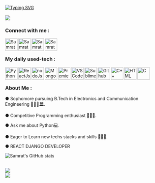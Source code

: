 [![Typing SVG](https://readme-typing-svg.herokuapp.com?font=Georgia&color=%230DDF88&multiline=true&height=75&lines=Hey+there!;Welcome+to+my+profile!;+I'm+Samrat,+A+CP+enthusiast+from+JGEC%2C+India)](https://git.io/typing-svg)
<br><br>
![](https://komarev.com/ghpvc/?username=Samrat-14&color=0DDF88)
<br>
<!-- [![wakatime](https://wakatime.com/badge/user/a3b47685-64e4-451c-9f82-029ff94c4c72.svg)](https://wakatime.com/@a3b47685-64e4-451c-9f82-029ff94c4c72) -->
<h3 align="left">Connect with me :</h3>
<a href="https://www.linkedin.com/in/samrat-sadhu-744874202">
  <img align="left" alt="Samrat Sadhu - LinkedIn" width="40px" src="https://upload.wikimedia.org/wikipedia/commons/thumb/e/e9/Linkedin_icon.svg/256px-Linkedin_icon.svg.png"/>
</a>
<a href="mailto:ss2414@ece.jgec.ac.in">
  <img align="left" alt="Samrat Sadhu - Google Mail" width="40px" src="https://api.iconify.design/logos:google-gmail.svg"/>
</a>
<a href="https://www.facebook.com/samrat.sadhu.50/">
  <img align="left" alt="Samrat Sadhu - Facebook" width="40px" src="https://www.vectorlogo.zone/logos/facebook/facebook-official.svg"/>
</a>
<a href="https://www.instagram.com/s_a_m_r_a_t_007">
  <img align="left" alt="Samrat Sadhu - Instagram" width="40px" src="https://www.vectorlogo.zone/logos/instagram/instagram-icon.svg"/>
</a>


<br><br>

### My daily used-tech :
<a href="https://www.python.org/" target="_blank"><img align="left" alt="Python" width="40px" src="https://cdn.worldvectorlogo.com/logos/python-5.svg"/></a>
<a href="https://reactjs.org/"><img align="left" alt="ReactJs" width="40px" src="https://api.iconify.design/logos:react.svg"/></a>
<a href="https://nodejs.org/en/"><img align="left" alt="nodeJs" width="40px" src="https://www.freepnglogos.com/uploads/javascript-png/javascript-nodejs-logo-27.png"/></a>
<a href="https://www.mongodb.com/"><img align="left" alt="MongoDB" width="40px" src="https://img.icons8.com/color/240/000000/mongodb.png"/></a>
<a href="https://www.adobe.com/in/products/premiere.html?sdid=STLMM87Z&mv=search&ef_id=CjwKCAjwoP6LBhBlEiwAvCcthCGEOHA_wzR_SZfTOc2tAZjHjlXPKiE5q00sJ7qVHr9csIHsXA_8MBoCKI8QAvD_BwE:G:s&s_kwcid=AL!3085!3!473191824156!e!!g!!premiere%20pro!221167988!17525565668&gclid=CjwKCAjwoP6LBhBlEiwAvCcthCGEOHA_wzR_SZfTOc2tAZjHjlXPKiE5q00sJ7qVHr9csIHsXA_8MBoCKI8QAvD_BwE"><img align="left" alt="Premiere" width="40px" src="https://img.icons8.com/color/48/000000/adobe-premiere-pro--v2.png"/></a>
<a href="https://code.visualstudio.com/"><img align="left" alt="VSCode" width="40px" src="https://www.vectorlogo.zone/logos/visualstudio_code/visualstudio_code-icon.svg"/></a>
<a href="https://www.sublimetext.com/"><img align="left" alt="Sublime" width="40px" src="https://api.iconify.design/logos:sublimetext-icon.svg"/></a>
<a href="https://github.com/"><img align="left" alt="Github" width="40px" src="https://api.iconify.design/logos:github-octocat.svg"/></a>
<a href="https://isocpp.org/"><img align="left" alt="C++" width="40px" src="https://seeklogo.com/images/C/c-logo-43CE78FF9C-seeklogo.com.png"/><a>
<a href="https://www.w3schools.com/html/"><img align="left" alt="HTML" width="40px" src="https://seeklogo.com/images/H/html5-without-wordmark-color-logo-14D252D878-seeklogo.com.png"/></a>
<a href="https://www.tutorialspoint.com/cprogramming/index.htm"><img align="left" alt="C" width="40px" src="https://seeklogo.com/images/C/c-programming-language-logo-9B32D017B1-seeklogo.com.png"/></a>

 
<br><br>

### About Me :


● Sophomore pursuing B.Tech in Electronics and Communication Engineering 👨🏻‍🎓🏛.

● Competitive Programming enthusiast 👨🏽‍💻.

● Ask me about Python💻.

● Eager to Learn new techs stacks and skills 🕵🏻‍♂️.

● REACT DJANGO DEVELOPER

![Samrat's GitHub stats](https://github-readme-stats.vercel.app/api?username=Samrat-14&show_icons=true&theme=tokyonight)
<br>
<!-- <img src="https://wakatime.com/share/@code_soham/ea11f121-fe40-48d0-adaa-c5f8feb939a3.svg" height="360px" alt="wakaTIME"/>
<img src="https://wakatime.com/share/@code_soham/2b058a96-0791-4c33-b5ad-cab31691ca95.svg" height="360px" alt= "Wakatime Language Stats"/> -->
<br>
<img src ="https://github-readme-streak-stats.herokuapp.com?user=Samrat-14&theme=tokyonight&hide_border=false&background=FFFFFF00">

<br>
  <a href="https://github-readme-stats.vercel.app/api/top-langs/?username=Samrat-14&layout=compact">
  <img align="mid" src="https://github-readme-stats.vercel.app/api/top-langs/?username=Samrat-14&layout=compact" />
</a>
<br><br>

